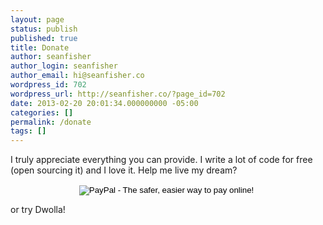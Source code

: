 ```yaml
---
layout: page
status: publish
published: true
title: Donate
author: seanfisher
author_login: seanfisher
author_email: hi@seanfisher.co
wordpress_id: 702
wordpress_url: http://seanfisher.co/?page_id=702
date: 2013-02-20 20:01:34.000000000 -05:00
categories: []
permalink: /donate
tags: []
---
```

I truly appreciate everything you can provide. I write a lot of code for free (open sourcing it) and I love it. Help me live my dream?

<form style="text-align: center;" action="https://www.paypal.com/cgi-bin/webscr" method="post"><input type="image" alt="PayPal - The safer, easier way to pay online!" name="submit" src="https://www.paypalobjects.com/en_US/i/btn/btn_donateCC_LG.gif" /><input type="hidden" name="cmd" value="_donations" />
<input type="hidden" name="business" value="srtfisher@gmail.com" />
<input type="hidden" name="lc" value="US" />
<input type="hidden" name="item_name" value="Sean Fisher" />
<input type="hidden" name="no_note" value="0" />
<input type="hidden" name="currency_code" value="USD" />
<input type="hidden" name="bn" value="PP-DonationsBF:btn_donateCC_LG.gif:NonHostedGuest" />
<img alt="" src="https://www.paypalobjects.com/en_US/i/scr/pixel.gif" width="1" height="1" border="0" />

</form>

or try Dwolla!

<script
  src="https://www.dwolla.com/scripts/button.min.js" class="dwolla_button" type="text/javascript"
  data-key="t1oQckTAbCikMAsTRyYdl0kysUsP/FG+hoimsmmW6sLWGRmrzr"
  data-redirect="http://seanfisher.co/thank-you-for-your-donation/"
  data-label="Donate to help open source software!"
  data-name="Donation to Sean Fisher"
  data-description="undefined"
  data-amount="0"
  data-guest-checkout="true"
  data-type="freetype"
>
</script>
